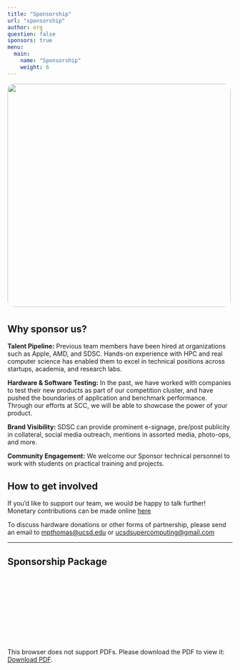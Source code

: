 ```yaml
---
title: "Sponsorship"
url: "sponsorship"
author: org
question: false
sponsors: true
menu:
  main:
    name: "Sponsorship"
    weight: 6
---
```


<img src="/images/scc-team-photo.jpeg" width="500px" style="border-radius: 3%; margin-bottom: 8px;">

<!-- To be added when we get a picture with a sponsor -->
<!-- <p style="font-size: 15px; font-style: italic; text-align: center;">SCC24 team with <b>[sponsor]</b></p> -->

## Why sponsor us?

**Talent Pipeline:** Previous team members have been hired at organizations such as Apple, AMD, and SDSC. Hands-on experience with HPC and real computer science has enabled them to excel in technical positions across startups, academia, and research labs.

**Hardware & Software Testing:** In the past, we have worked with companies to test their new products as part of our competition cluster, and have pushed the boundaries of application and benchmark performance. Through our efforts at SCC, we will be able to showcase the power of your product.

**Brand Visibility:** SDSC can provide prominent e-signage, pre/post publicity in collateral, social media outreach, mentions in assorted media, photo-ops, and more.

**Community Engagement:** We welcome our Sponsor technical personnel to work with students on practical training and projects.

## How to get involved

If you’d like to support our team, we would be happy to talk further! Monetary contributions can be made online [here](https://giveto.ucsd.edu/giving/home/gift-referral/e4cddf78-4e99-462b-93ac-ffbea5886c5a)

To discuss hardware donations or other forms of partnership, please send an email to
mpthomas@ucsd.edu
or
ucsdsupercomputing@gmail.com

---

## Sponsorship Package

<object data="/sponsorship-package.pdf" type="application/pdf" width="100%" height="700px">
    <embed src="/sponsorship-package.pdf">
        <p>This browser does not support PDFs. Please download the PDF to view it: <a href="/sponsorship-package.pdf">Download PDF</a>.</p>
    </embed>
</object>
